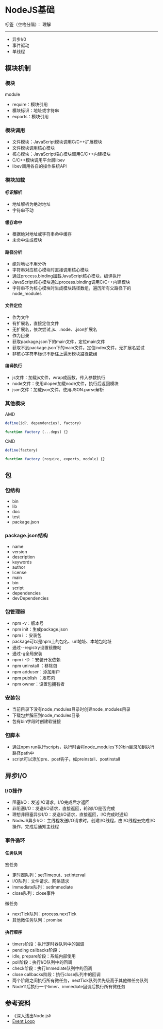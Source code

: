 # NodeJS基础

标签（空格分隔）： 理解

---

* 异步I/0
* 事件驱动
* 单线程

## 模块机制

### 模块

module

* require：模块引用
* 模块标识：地址或字符串
* exports：模块引用

### 模块调用

* 文件模块：JavaScript模块调用C/C++扩展模块
* 文件模块调用核心模块
* 核心模块：JavaScript核心模块调用C/C++内建模块
* C/C++模块调用平台层libev
* libev调用各自的操作系统API

### 模块加载

#### 标识解析

* 地址解析为绝对地址
* 字符串不动

#### 缓存命中

* 根据绝对地址或字符串命中缓存
* 未命中生成模块

#### 路径分析

* 绝对地址不用分析
* 字符串对应核心模块时直接调用核心模块
 * 通过process.binding加载JavaScript核心模块，编译执行
 * JavaScript核心模块通过process.binding调用C/C++内建模块
* 字符串不为核心模块时生成模块路径数组，遍历所有父路径下的node_modules

#### 文件定位

* 作为文件
 * 有扩展名，直接定位文件
 * 无扩展名，依次尝试.js、.node、.json扩展名
* 作为目录
 * 获取package.json下的main文件，定位main文件
 * 获取不到package.json下的main文件，定位index文件，无扩展名尝试
* 非核心字符串标识不断往上遍历模块路径数组

#### 编译执行

* js文件：加载js文件，wrap成函数，传入参数执行
* node文件：使用dlopen加载node文件，执行后返回模块
* json文件：加载json文件，使用JSON.parse解析

### 其他模块

AMD

```javascript
define(id?, dependencies?, factory)

function factory (...deps) {}
```

CMD

```javascript
define(factory)

function factory (require, exports, module) {}
```

## 包

### 包结构

* bin
* lib
* doc
* test
* package.json

### package.json结构

* name
* version
* description
* keywords
* author
* license
* main
* bin
* script
* dependencies
* devDependencies

### 包管理器

* npm -v：版本号
* npm init：生成package.json
* npm i <package>：安装包
 * package可以是npm上的包名、url地址、本地包地址
 * 通过--registry设置镜像站
 * 通过-g全局安装
* npm i -D <package>：安装开发依赖
* npm uninstall <package>：移除包
* npm adduser：添加用户
* npm publish <folder>：发布包
* npm owner：设置包拥有者

### 安装包

* 当前目录下没有node_modules目录时创建node_modules目录
* 下载包并解压到node_modules目录
* 包有bin字段时创建软链接

### 包脚本

* 通过npm run执行scripts，执行时会将node_modules下的bin目录加到执行路径path中
* script可以添加pre、post钩子，如preinstall、postinstall

## 异步I/O

### I/O操作

* 阻塞I/O：发送I/O请求，I/O完成后才返回
* 非阻塞I/O：发送I/O请求，直接返回，轮询I/O是否完成
* 理想非阻塞异步I/O：发送I/O请求，直接返回，I/O完成时通知
* NodeJS异步I/O：主线程发送I/O请求时，创建I/O线程，由I/O线程去完成I/O操作，完成后通知主线程

### 事件循环

#### 任务队列

宏任务

* 定时器队列：setTimeout、setInterval
* I/O队列：文件请求、网络请求
* Immediate队列：setImmediate
* close队列：close事件

微任务

* nextTick队列：process.nextTick
* 其他微任务队列：promise

#### 执行顺序

* timers阶段：执行定时器队列中的回调
* pending callbacks阶段：
* idle, prepare阶段：系统内部使用
* poll阶段：执行I/O队列中的回调
* check阶段：执行Immediate队列中的回调
* close callbacks阶段：执行close队列中的回调
* 两个阶段之间执行所有微任务，nextTick队列优先级高于其他微任务队列
* Node11后执行一个timer、immediate回调后执行所有微任务

## 参考资料

* 《深入浅出Node.js》
* [Event Loop](https://blog.insiderattack.net/event-loop-and-the-big-picture-nodejs-event-loop-part-1-1cb67a182810)
